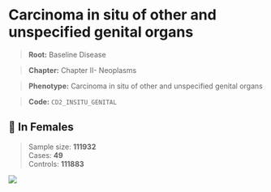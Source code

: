 # Carcinoma in situ of other and unspecified genital organs

> **Root:** Baseline Disease  

> **Chapter:** Chapter II- Neoplasms  

> **Phenotype:** Carcinoma in situ of other and unspecified genital organs  

> **Code:** `CD2_INSITU_GENITAL`

## 👩 In Females  
> Sample size: **111932**  
> Cases: **49**  
> Controls: **111883**
<img src="/Disease/Figures/ALL/Incidence/CD2_INSITU_GENITAL.png"/>
<CsvTable src="/Disease_Data/ALL/Incidence/COX_CD2_INSITU_GENITAL.csv" label="🔍 View full results" />
